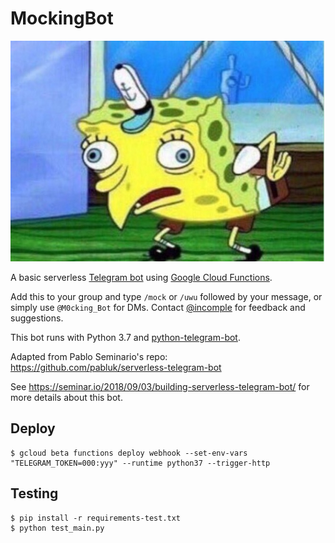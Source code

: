 # MockingBot

![Mocking Spongebob](./Mocking-Spongebob.jpg)

A basic serverless [Telegram bot](https://core.telegram.org/bots) using [Google Cloud Functions](https://cloud.google.com/functions/).

Add this to your group and type `/mock` or `/uwu` followed by your message, or simply use `@M0cking_Bot` for DMs. Contact [@incomple](https://t.me/Incomple) for feedback and suggestions.

This bot runs with Python 3.7 and [python-telegram-bot](https://python-telegram-bot.org/).

Adapted from Pablo Seminario's repo: <https://github.com/pabluk/serverless-telegram-bot>

See https://seminar.io/2018/09/03/building-serverless-telegram-bot/ for more details about this bot.

## Deploy

```
$ gcloud beta functions deploy webhook --set-env-vars "TELEGRAM_TOKEN=000:yyy" --runtime python37 --trigger-http
```

## Testing

```
$ pip install -r requirements-test.txt
$ python test_main.py
```
